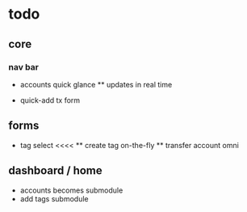 # todo

## core
### nav bar

* accounts quick glance
** updates in real time

* quick-add tx form


## forms

* tag select <<<<
** create tag on-the-fly
** transfer account omni


## dashboard / home
* accounts becomes submodule
* add tags submodule